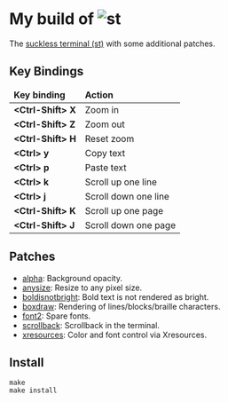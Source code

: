 <h1>
    My build of <img src="https://st.suckless.org/st.svg" alt="st">
</h1>

<p>
    The <a href="https://st.suckless.org/">suckless terminal (st)</a> with some additional patches.
</p>

<h2>
    Key Bindings
</h2>

<table>
    <thead>
        <tr>
            <td><b>Key binding</b></td>
            <td><b>Action</b></td>
        </tr>
    </thead>
    <tbody>
        <tr>
            <td><b>&lt;Ctrl-Shift&gt; X</b></td>
            <td>Zoom in</td>
        </tr>
        <tr>
            <td><b>&lt;Ctrl-Shift&gt; Z</b></td>
            <td>Zoom out</td>
        </tr>
        <tr>
            <td><b>&lt;Ctrl-Shift&gt; H</b></td>
            <td>Reset zoom</td>
        </tr>
        <tr>
            <td><b>&lt;Ctrl&gt; y</b></td>
            <td>Copy text</td>
        </tr>
        <tr>
            <td><b>&lt;Ctrl&gt; p</b></td>
            <td>Paste text</td>
        </tr>
        <tr>
            <td><b>&lt;Ctrl&gt; k</b></td>
            <td>Scroll up one line</td>
        </tr>
        <tr>
            <td><b>&lt;Ctrl&gt; j</b></td>
            <td>Scroll down one line</td>
        </tr>
        <tr>
            <td><b>&lt;Ctrl-Shift&gt; K</b></td>
            <td>Scroll up one page</td>
        </tr>
        <tr>
            <td><b>&lt;Ctrl-Shift&gt; J</b></td>
            <td>Scroll down one page</td>
        </tr>
    </tbody>
</table>

<h2>
    Patches
</h2>

<ul>
    <li><a href="https://st.suckless.org/patches/alpha/">alpha</a>: Background opacity.</li>
    <li><a href="https://st.suckless.org/patches/anysize/">anysize</a>: Resize to any pixel size.</li>
    <li><a href="https://st.suckless.org/patches/bold-is-not-bright/">boldisnotbright</a>: Bold text is not rendered as bright.</li>
    <li><a href="https://st.suckless.org/patches/boxdraw/">boxdraw</a>: Rendering of lines/blocks/braille characters.</li>
    <li><a href="https://st.suckless.org/patches/font2/">font2</a>: Spare fonts.</li>
    <li><a href="https://st.suckless.org/patches/scrollback/">scrollback</a>: Scrollback in the terminal.</li>
    <li><a href="https://st.suckless.org/patches/xresources/">xresources</a>: Color and font control via Xresources.</li>
</ul>

<h2>
    Install
</h2>

<pre><code>make
make install
</code></pre>
